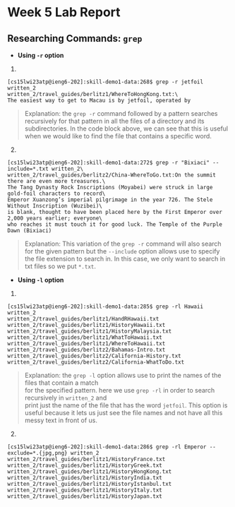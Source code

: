 # Week 5 Lab Report
## Researching Commands: `grep`
- **Using `-r` option**
1.
```
[cs15lwi23atp@ieng6-202]:skill-demo1-data:268$ grep -r jetfoil written_2
written_2/travel_guides/berlitz1/WhereToHongKong.txt:\        
The easiest way to get to Macau is by jetfoil, operated by
```
> Explanation: the `grep -r` command followed by a pattern searches recursively for that pattern
> in all the files of a directory and its subdirectories. In the code block above, we can see 
> that this is useful when we would like to find the file that contains a specific word. 
2.
```
[cs15lwi23atp@ieng6-202]:skill-demo1-data:272$ grep -r "Bixiaci" --include=*.txt written_2\
written_2/travel_guides/berlitz2/China-WhereToGo.txt:On the summit there are even more treasures.\ 
The Tang Dynasty Rock Inscriptions (Moyabei) were struck in large gold-foil characters to record\ 
Emperor Xuanzong’s imperial pilgrimage in the year 726. The Stele Without Inscription (Wuzibei)\ 
is blank, thought to have been placed here by the First Emperor over 2,000 years earlier; everyone\ 
who reaches it must touch it for good luck. The Temple of the Purple Dawn (Bixiaci)
```
> Explanation: This variation of the `grep -r` command will also search for the given pattern but
> the `--include` option allows use to specify the file extension to search in. In this case, we
> only want to search in txt files so we put `*.txt`.

- **Using `-l` option**
1.
```
[cs15lwi23atp@ieng6-202]:skill-demo1-data:285$ grep -rl Hawaii written_2
written_2/travel_guides/berlitz1/HandRHawaii.txt
written_2/travel_guides/berlitz1/HistoryHawaii.txt
written_2/travel_guides/berlitz1/HistoryMalaysia.txt
written_2/travel_guides/berlitz1/WhatToHawaii.txt
written_2/travel_guides/berlitz1/WhereToHawaii.txt
written_2/travel_guides/berlitz2/Bahamas-Intro.txt
written_2/travel_guides/berlitz2/California-History.txt
written_2/travel_guides/berlitz2/California-WhatToDo.txt
```
> Explanation: the `grep -l` option allows use to print the names of the files that contain a match\
> for the specified pattern. here we use `grep -rl` in order to search recursively in `written_2` and\
> print just the name of the file that has the word `jetfoil`. This option is useful because it lets
> us just see the file names and not have all this messy text in front of us.

2. 
```
[cs15lwi23atp@ieng6-202]:skill-demo1-data:286$ grep -rl Emperor --exclude=*.{jpg,png} written_2
written_2/travel_guides/berlitz1/HistoryFrance.txt
written_2/travel_guides/berlitz1/HistoryGreek.txt
written_2/travel_guides/berlitz1/HistoryHongKong.txt
written_2/travel_guides/berlitz1/HistoryIndia.txt
written_2/travel_guides/berlitz1/HistoryIstanbul.txt
written_2/travel_guides/berlitz1/HistoryItaly.txt
written_2/travel_guides/berlitz1/HistoryJapan.txt
```
